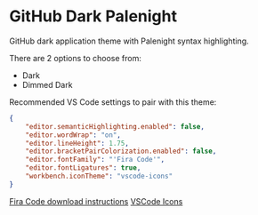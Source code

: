 # GitHub Dark Palenight
GitHub dark application theme with Palenight syntax highlighting.

There are 2 options to choose from:

- Dark
- Dimmed Dark

Recommended VS Code settings to pair with this theme:
```json
{
    "editor.semanticHighlighting.enabled": false,
    "editor.wordWrap": "on",
    "editor.lineHeight": 1.75,
    "editor.bracketPairColorization.enabled": false,
    "editor.fontFamily": "'Fira Code'",
    "editor.fontLigatures": true,
    "workbench.iconTheme": "vscode-icons"
}
```

[Fira Code download instructions](https://github.com/tonsky/FiraCode/wiki/VS-Code-Instructions)
[VSCode Icons](https://marketplace.visualstudio.com/items?itemName=vscode-icons-team.vscode-icons)